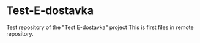 # Test-E-dostavka
Test repository of the "Test E-dostavka" project
This is first files in remote repository.
